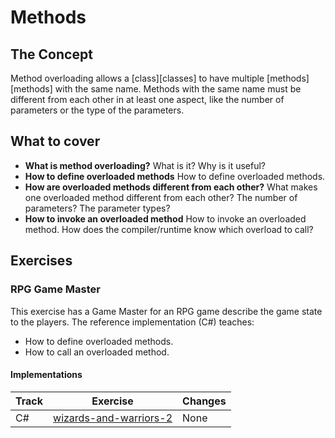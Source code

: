 # Methods

## The Concept

Method overloading allows a [class][classes] to have multiple [methods][methods] with the same name. Methods with the same name must be different from each other in at least one aspect, like the number of parameters or the type of the parameters.

## What to cover

- **What is method overloading?** What is it? Why is it useful?
- **How to define overloaded methods** How to define overloaded methods.
- **How are overloaded methods different from each other?** What makes one overloaded method different from each other? The number of parameters? The parameter types?
- **How to invoke an overloaded method** How to invoke an overloaded method. How does the compiler/runtime know which overload to call?

## Exercises

### RPG Game Master

This exercise has a Game Master for an RPG game describe the game state to the players. The reference implementation (C#) teaches:

- How to define overloaded methods.
- How to call an overloaded method.

#### Implementations

| Track | Exercise                                        | Changes |
| ----- | ----------------------------------------------- | ------- |
| C#    | [wizards-and-warriors-2][implementation-csharp] | None    |

[implementation-csharp]: ../../languages/csharp/exercises/concept/wizards-and-warriors-2/.docs/introduction.md
[concept-methods]: ./methods.md
[concept-classes]: ./classes.md
